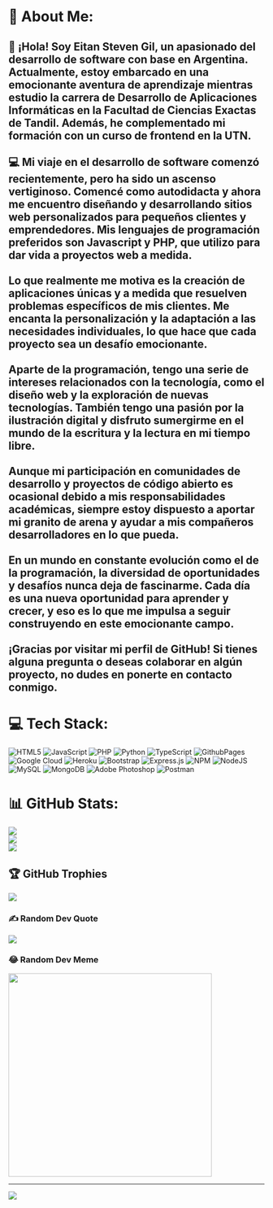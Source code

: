 # 💫 About Me:
## 👋 ¡Hola! Soy Eitan Steven Gil, un apasionado del desarrollo de software con base en Argentina. Actualmente, estoy embarcado en una emocionante aventura de aprendizaje mientras estudio la carrera de Desarrollo de Aplicaciones Informáticas en la Facultad de Ciencias Exactas de Tandil. Además, he complementado mi formación con un curso de frontend en la UTN.<br><br>💻 Mi viaje en el desarrollo de software comenzó recientemente, pero ha sido un ascenso vertiginoso. Comencé como autodidacta y ahora me encuentro diseñando y desarrollando sitios web personalizados para pequeños clientes y emprendedores. Mis lenguajes de programación preferidos son Javascript y PHP, que utilizo para dar vida a proyectos web a medida.<br><br>Lo que realmente me motiva es la creación de aplicaciones únicas y a medida que resuelven problemas específicos de mis clientes. Me encanta la personalización y la adaptación a las necesidades individuales, lo que hace que cada proyecto sea un desafío emocionante.<br><br>Aparte de la programación, tengo una serie de intereses relacionados con la tecnología, como el diseño web y la exploración de nuevas tecnologías. También tengo una pasión por la ilustración digital y disfruto sumergirme en el mundo de la escritura y la lectura en mi tiempo libre.<br><br>Aunque mi participación en comunidades de desarrollo y proyectos de código abierto es ocasional debido a mis responsabilidades académicas, siempre estoy dispuesto a aportar mi granito de arena y ayudar a mis compañeros desarrolladores en lo que pueda.<br><br>En un mundo en constante evolución como el de la programación, la diversidad de oportunidades y desafíos nunca deja de fascinarme. Cada día es una nueva oportunidad para aprender y crecer, y eso es lo que me impulsa a seguir construyendo en este emocionante campo.<br><br>¡Gracias por visitar mi perfil de GitHub! Si tienes alguna pregunta o deseas colaborar en algún proyecto, no dudes en ponerte en contacto conmigo.<br>


# 💻 Tech Stack:
![HTML5](https://img.shields.io/badge/html5-%23E34F26.svg?style=for-the-badge&logo=html5&logoColor=white) ![JavaScript](https://img.shields.io/badge/javascript-%23323330.svg?style=for-the-badge&logo=javascript&logoColor=%23F7DF1E) ![PHP](https://img.shields.io/badge/php-%23777BB4.svg?style=for-the-badge&logo=php&logoColor=white) ![Python](https://img.shields.io/badge/python-3670A0?style=for-the-badge&logo=python&logoColor=ffdd54) ![TypeScript](https://img.shields.io/badge/typescript-%23007ACC.svg?style=for-the-badge&logo=typescript&logoColor=white) ![GithubPages](https://img.shields.io/badge/github%20pages-121013?style=for-the-badge&logo=github&logoColor=white) ![Google Cloud](https://img.shields.io/badge/GoogleCloud-%234285F4.svg?style=for-the-badge&logo=google-cloud&logoColor=white) ![Heroku](https://img.shields.io/badge/heroku-%23430098.svg?style=for-the-badge&logo=heroku&logoColor=white) ![Bootstrap](https://img.shields.io/badge/bootstrap-%238511FA.svg?style=for-the-badge&logo=bootstrap&logoColor=white) ![Express.js](https://img.shields.io/badge/express.js-%23404d59.svg?style=for-the-badge&logo=express&logoColor=%2361DAFB) ![NPM](https://img.shields.io/badge/NPM-%23CB3837.svg?style=for-the-badge&logo=npm&logoColor=white) ![NodeJS](https://img.shields.io/badge/node.js-6DA55F?style=for-the-badge&logo=node.js&logoColor=white) ![MySQL](https://img.shields.io/badge/mysql-%2300000f.svg?style=for-the-badge&logo=mysql&logoColor=white) ![MongoDB](https://img.shields.io/badge/MongoDB-%234ea94b.svg?style=for-the-badge&logo=mongodb&logoColor=white) ![Adobe Photoshop](https://img.shields.io/badge/adobe%20photoshop-%2331A8FF.svg?style=for-the-badge&logo=adobe%20photoshop&logoColor=white) ![Postman](https://img.shields.io/badge/Postman-FF6C37?style=for-the-badge&logo=postman&logoColor=white)
# 📊 GitHub Stats:
![](https://github-readme-stats.vercel.app/api?username=EitanSteven&theme=tokyonight&hide_border=false&include_all_commits=true&count_private=false)<br/>
![](https://github-readme-streak-stats.herokuapp.com/?user=EitanSteven&theme=tokyonight&hide_border=false)<br/>
![](https://github-readme-stats.vercel.app/api/top-langs/?username=EitanSteven&theme=tokyonight&hide_border=false&include_all_commits=true&count_private=false&layout=compact)

## 🏆 GitHub Trophies
![](https://github-profile-trophy.vercel.app/?username=EitanSteven&theme=radical&no-frame=false&no-bg=true&margin-w=4)

### ✍️ Random Dev Quote
![](https://quotes-github-readme.vercel.app/api?type=horizontal&theme=radical)

### 😂 Random Dev Meme
<img src='https://randommeme-five.vercel.app/' style="height: 400px;"/>

---
[![](https://visitcount.itsvg.in/api?id=EitanSteven&icon=0&color=0)](https://visitcount.itsvg.in)

<!-- Proudly created with GPRM ( https://gprm.itsvg.in ) -->
